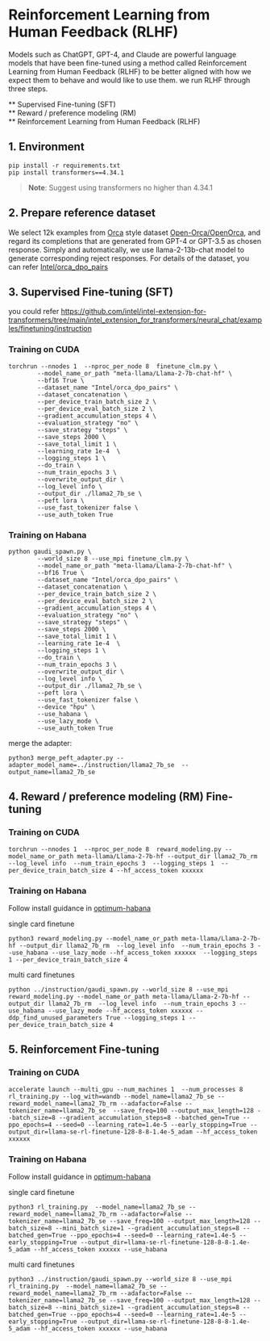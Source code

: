 Reinforcement Learning from Human Feedback (RLHF)
============

Models such as ChatGPT, GPT-4, and Claude are powerful language models that have been fine-tuned using a method called Reinforcement Learning from Human Feedback (RLHF) to be better aligned with how we expect them to behave and would like to use them. we run RLHF through three steps.

** Supervised Fine-tuning (SFT)  
** Reward / preference modeling (RM)  
** Reinforcement Learning from Human Feedback (RLHF)  

## 1. Environment

```shell
pip install -r requirements.txt
pip install transformers==4.34.1
```
>**Note**: Suggest using transformers no higher than 4.34.1


## 2. Prepare reference dataset

We select 12k examples from [Orca](https://arxiv.org/abs/2306.02707) style dataset [Open-Orca/OpenOrca](https://huggingface.co/datasets/Open-Orca/OpenOrca), and regard its completions that are generated from GPT-4 or GPT-3.5 as chosen response. Simply and automatically, we use llama-2-13b-chat model to generate corresponding reject responses. For details of the dataset, you can refer [Intel/orca_dpo_pairs](https://huggingface.co/datasets/Intel/orca_dpo_pairs)

## 3. Supervised Fine-tuning (SFT)

you could refer https://github.com/intel/intel-extension-for-transformers/tree/main/intel_extension_for_transformers/neural_chat/examples/finetuning/instruction

### Training on CUDA

```
torchrun --nnodes 1  --nproc_per_node 8  finetune_clm.py \
        --model_name_or_path "meta-llama/Llama-2-7b-chat-hf" \
        --bf16 True \
        --dataset_name "Intel/orca_dpo_pairs" \
        --dataset_concatenation \
        --per_device_train_batch_size 2 \
        --per_device_eval_batch_size 2 \
        --gradient_accumulation_steps 4 \
        --evaluation_strategy "no" \
        --save_strategy "steps" \
        --save_steps 2000 \
        --save_total_limit 1 \
        --learning_rate 1e-4  \
        --logging_steps 1 \
        --do_train \
        --num_train_epochs 3 \
        --overwrite_output_dir \
        --log_level info \
        --output_dir ./llama2_7b_se \
        --peft lora \
        --use_fast_tokenizer false \
        --use_auth_token True
```

### Training on Habana

```
python gaudi_spawn.py \
        --world_size 8 --use_mpi finetune_clm.py \
        --model_name_or_path "meta-llama/Llama-2-7b-chat-hf" \
        --bf16 True \
        --dataset_name "Intel/orca_dpo_pairs" \
        --dataset_concatenation \
        --per_device_train_batch_size 2 \
        --per_device_eval_batch_size 2 \
        --gradient_accumulation_steps 4 \
        --evaluation_strategy "no" \
        --save_strategy "steps" \
        --save_steps 2000 \
        --save_total_limit 1 \
        --learning_rate 1e-4  \
        --logging_steps 1 \
        --do_train \
        --num_train_epochs 3 \
        --overwrite_output_dir \
        --log_level info \
        --output_dir ./llama2_7b_se \
        --peft lora \
        --use_fast_tokenizer false \
        --device "hpu" \
        --use_habana \
        --use_lazy_mode \
        --use_auth_token True
```

merge the adapter:

```
python3 merge_peft_adapter.py --adapter_model_name=../instruction/llama2_7b_se  --output_name=llama2_7b_se
```

## 4. Reward / preference modeling (RM) Fine-tuning

### Training on CUDA

```
torchrun --nnodes 1  --nproc_per_node 8  reward_modeling.py --model_name_or_path meta-llama/Llama-2-7b-hf --output_dir llama2_7b_rm --log_level info  --num_train_epochs 3  --logging_steps 1  --per_device_train_batch_size 4 --hf_access_token xxxxxx
```

### Training on Habana

Follow install guidance in [optimum-habana](https://github.com/huggingface/optimum-habana)

single card finetune
```
python3 reward_modeling.py --model_name_or_path meta-llama/Llama-2-7b-hf --output_dir llama2_7b_rm  --log_level info  --num_train_epochs 3 --use_habana --use_lazy_mode --hf_access_token xxxxxx  --logging_steps 1 --per_device_train_batch_size 4
```

multi card finetunes
```
python ../instruction/gaudi_spawn.py --world_size 8 --use_mpi reward_modeling.py --model_name_or_path meta-llama/Llama-2-7b-hf --output_dir llama2_7b_rm  --log_level info  --num_train_epochs 3 --use_habana --use_lazy_mode --hf_access_token xxxxxx --ddp_find_unused_parameters True --logging_steps 1 --per_device_train_batch_size 4
```

## 5. Reinforcement Fine-tuning

### Training on CUDA
```
accelerate launch --multi_gpu --num_machines 1  --num_processes 8 rl_training.py --log_with=wandb --model_name=llama2_7b_se --reward_model_name=llama2_7b_rm --adafactor=False --tokenizer_name=llama2_7b_se  --save_freq=100 --output_max_length=128 --batch_size=8 --gradient_accumulation_steps=8 --batched_gen=True --ppo_epochs=4 --seed=0 --learning_rate=1.4e-5 --early_stopping=True --output_dir=llama-se-rl-finetune-128-8-8-1.4e-5_adam --hf_access_token xxxxxx
```

### Training on Habana

Follow install guidance in [optimum-habana](https://github.com/huggingface/optimum-habana)

single card finetune

```
python3 rl_training.py  --model_name=llama2_7b_se --reward_model_name=llama2_7b_rm --adafactor=False --tokenizer_name=llama2_7b_se --save_freq=100 --output_max_length=128 --batch_size=8 --mini_batch_size=1 --gradient_accumulation_steps=8 --batched_gen=True --ppo_epochs=4 --seed=0 --learning_rate=1.4e-5 --early_stopping=True --output_dir=llama-se-rl-finetune-128-8-8-1.4e-5_adam --hf_access_token xxxxxx --use_habana
```

multi card finetunes
```
python3 ../instruction/gaudi_spawn.py --world_size 8 --use_mpi rl_training.py  --model_name=llama2_7b_se --reward_model_name=llama2_7b_rm --adafactor=False --tokenizer_name=llama2_7b_se --save_freq=100 --output_max_length=128 --batch_size=8 --mini_batch_size=1 --gradient_accumulation_steps=8 --batched_gen=True --ppo_epochs=4 --seed=0 --learning_rate=1.4e-5 --early_stopping=True --output_dir=llama-se-rl-finetune-128-8-8-1.4e-5_adam --hf_access_token xxxxxx --use_habana
```
